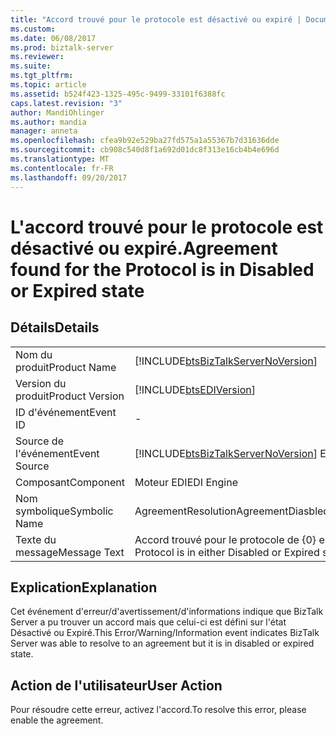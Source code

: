```yaml
---
title: "Accord trouvé pour le protocole est désactivé ou expiré | Documents Microsoft"
ms.custom: 
ms.date: 06/08/2017
ms.prod: biztalk-server
ms.reviewer: 
ms.suite: 
ms.tgt_pltfrm: 
ms.topic: article
ms.assetid: b524f423-1325-495c-9499-33101f6388fc
caps.latest.revision: "3"
author: MandiOhlinger
ms.author: mandia
manager: anneta
ms.openlocfilehash: cfea9b92e529ba27fd575a1a55367b7d31636dde
ms.sourcegitcommit: cb908c540d8f1a692d01dc8f313e16cb4b4e696d
ms.translationtype: MT
ms.contentlocale: fr-FR
ms.lasthandoff: 09/20/2017
---
```

# <a name="agreement-found-for-the-protocol-is-in-disabled-or-expired-state"></a><span data-ttu-id="5f259-102">L'accord trouvé pour le protocole est désactivé ou expiré.</span><span class="sxs-lookup"><span data-stu-id="5f259-102">Agreement found for the Protocol is in Disabled or Expired state</span></span>
## <a name="details"></a><span data-ttu-id="5f259-103">Détails</span><span class="sxs-lookup"><span data-stu-id="5f259-103">Details</span></span>  
  
|||  
|-|-|  
|<span data-ttu-id="5f259-104">Nom du produit</span><span class="sxs-lookup"><span data-stu-id="5f259-104">Product Name</span></span>|[!INCLUDE[btsBizTalkServerNoVersion](../includes/btsbiztalkservernoversion-md.md)]|  
|<span data-ttu-id="5f259-105">Version du produit</span><span class="sxs-lookup"><span data-stu-id="5f259-105">Product Version</span></span>|[!INCLUDE[btsEDIVersion](../includes/btsediversion-md.md)]|  
|<span data-ttu-id="5f259-106">ID d'événement</span><span class="sxs-lookup"><span data-stu-id="5f259-106">Event ID</span></span>|-|  
|<span data-ttu-id="5f259-107">Source de l'événement</span><span class="sxs-lookup"><span data-stu-id="5f259-107">Event Source</span></span>|[!INCLUDE[btsBizTalkServerNoVersion](../includes/btsbiztalkservernoversion-md.md)]<span data-ttu-id="5f259-108"> EDI</span><span class="sxs-lookup"><span data-stu-id="5f259-108"> EDI</span></span>|  
|<span data-ttu-id="5f259-109">Composant</span><span class="sxs-lookup"><span data-stu-id="5f259-109">Component</span></span>|<span data-ttu-id="5f259-110">Moteur EDI</span><span class="sxs-lookup"><span data-stu-id="5f259-110">EDI Engine</span></span>|  
|<span data-ttu-id="5f259-111">Nom symbolique</span><span class="sxs-lookup"><span data-stu-id="5f259-111">Symbolic Name</span></span>|<span data-ttu-id="5f259-112">AgreementResolutionAgreementDiasbledOrExpired</span><span class="sxs-lookup"><span data-stu-id="5f259-112">AgreementResolutionAgreementDiasbledOrExpired</span></span>|  
|<span data-ttu-id="5f259-113">Texte du message</span><span class="sxs-lookup"><span data-stu-id="5f259-113">Message Text</span></span>|<span data-ttu-id="5f259-114">Accord trouvé pour le protocole de {0} est désactivé ou expiré état.</span><span class="sxs-lookup"><span data-stu-id="5f259-114">Agreement found for the {0} Protocol is in either Disabled or Expired state.</span></span>|  
  
## <a name="explanation"></a><span data-ttu-id="5f259-115">Explication</span><span class="sxs-lookup"><span data-stu-id="5f259-115">Explanation</span></span>  
 <span data-ttu-id="5f259-116">Cet événement d'erreur/d'avertissement/d'informations indique que BizTalk Server a pu trouver un accord mais que celui-ci est défini sur l'état Désactivé ou Expiré.</span><span class="sxs-lookup"><span data-stu-id="5f259-116">This Error/Warning/Information event indicates BizTalk Server was able to resolve to an agreement but it is in disabled or expired state.</span></span>  
  
## <a name="user-action"></a><span data-ttu-id="5f259-117">Action de l'utilisateur</span><span class="sxs-lookup"><span data-stu-id="5f259-117">User Action</span></span>  
 <span data-ttu-id="5f259-118">Pour résoudre cette erreur, activez l'accord.</span><span class="sxs-lookup"><span data-stu-id="5f259-118">To resolve this error, please enable the agreement.</span></span>
